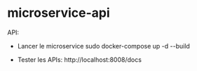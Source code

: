 # microservice-api


API:
- Lancer le microservice
  sudo docker-compose up -d --build

- Tester les APIs:
  http://localhost:8008/docs
